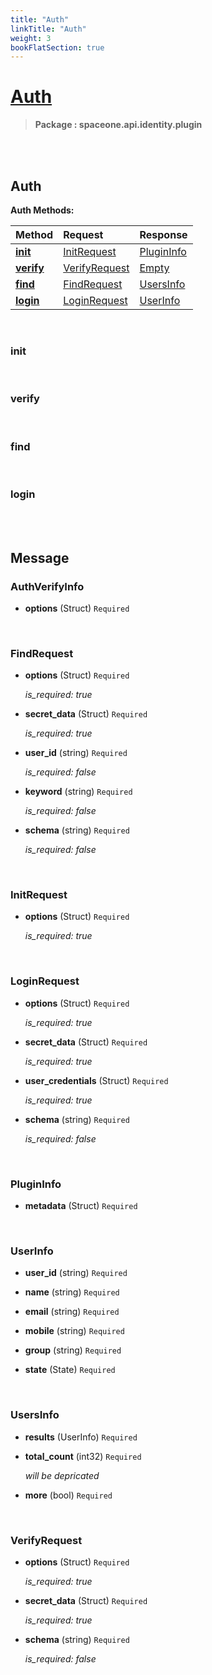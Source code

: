 ```yaml
---
title: "Auth"
linkTitle: "Auth"
weight: 3
bookFlatSection: true
---
```

# [Auth](#Auth)



>  **Package : spaceone.api.identity.plugin**

<br>
<br>

## Auth





**Auth Methods:**


| Method | Request | Response |
| :----- | :-------- | :-------- |
| [**init**](./Auth#init) | [InitRequest](Auth#initrequest) | [PluginInfo](./Auth#plugininfo) |
| [**verify**](./Auth#verify) | [VerifyRequest](Auth#verifyrequest) | [Empty](./Auth#empty) |
| [**find**](./Auth#find) | [FindRequest](Auth#findrequest) | [UsersInfo](./Auth#usersinfo) |
| [**login**](./Auth#login) | [LoginRequest](Auth#loginrequest) | [UserInfo](./Auth#userinfo) |



    
<br>

### init










    
<br>

### verify










    
<br>

### find










    
<br>

### login










    


<br>
<br>

## Message



### AuthVerifyInfo
* **options** (Struct)  `Required` 

    <br>

### FindRequest
* **options** (Struct)  `Required` 

  *is_required: true*

    
* **secret_data** (Struct)  `Required` 

  *is_required: true*

    
* **user_id** (string)  `Required` 

  *is_required: false*

    
* **keyword** (string)  `Required` 

  *is_required: false*

    
* **schema** (string)  `Required` 

  *is_required: false*

    <br>

### InitRequest
* **options** (Struct)  `Required` 

  *is_required: true*

    <br>

### LoginRequest
* **options** (Struct)  `Required` 

  *is_required: true*

    
* **secret_data** (Struct)  `Required` 

  *is_required: true*

    
* **user_credentials** (Struct)  `Required` 

  *is_required: true*

    
* **schema** (string)  `Required` 

  *is_required: false*

    <br>

### PluginInfo
* **metadata** (Struct)  `Required` 

    <br>

### UserInfo
* **user_id** (string)  `Required` 

    
* **name** (string)  `Required` 

    
* **email** (string)  `Required` 

    
* **mobile** (string)  `Required` 

    
* **group** (string)  `Required` 

    
* **state** (State)  `Required` 

    <br>

### UsersInfo
* **results** (UserInfo)  `Required` 

    
* **total_count** (int32)  `Required` 

  *will be depricated*

    
* **more** (bool)  `Required` 

    <br>

### VerifyRequest
* **options** (Struct)  `Required` 

  *is_required: true*

    
* **secret_data** (Struct)  `Required` 

  *is_required: true*

    
* **schema** (string)  `Required` 

  *is_required: false*

    <br>
